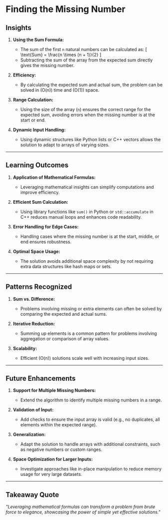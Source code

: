 # **Finding the Missing Number**

## **Insights**

1. **Using the Sum Formula:**
   - The sum of the first `n` natural numbers can be calculated as:
     \[
     \text{Sum} = \frac{n \times (n + 1)}{2}
     \]
   - Subtracting the sum of the array from the expected sum directly gives the missing number.

2. **Efficiency:**
   - By calculating the expected sum and actual sum, the problem can be solved in \(O(n)\) time and \(O(1)\) space.

3. **Range Calculation:**
   - Using the size of the array (`n`) ensures the correct range for the expected sum, avoiding errors when the missing number is at the start or end.

4. **Dynamic Input Handling:**
   - Using dynamic structures like Python lists or C++ vectors allows the solution to adapt to arrays of varying sizes.

---

## **Learning Outcomes**

1. **Application of Mathematical Formulas:**
   - Leveraging mathematical insights can simplify computations and improve efficiency.

2. **Efficient Sum Calculation:**
   - Using library functions like `sum()` in Python or `std::accumulate` in C++ reduces manual loops and enhances code readability.

3. **Error Handling for Edge Cases:**
   - Handling cases where the missing number is at the start, middle, or end ensures robustness.

4. **Optimal Space Usage:**
   - The solution avoids additional space complexity by not requiring extra data structures like hash maps or sets.

---

## **Patterns Recognized**

1. **Sum vs. Difference:**
   - Problems involving missing or extra elements can often be solved by comparing the expected and actual sums.

2. **Iterative Reduction:**
   - Summing up elements is a common pattern for problems involving aggregation or comparison of array values.

3. **Scalability:**
   - Efficient \(O(n)\) solutions scale well with increasing input sizes.

---

## **Future Enhancements**

1. **Support for Multiple Missing Numbers:**
   - Extend the algorithm to identify multiple missing numbers in a range.

2. **Validation of Input:**
   - Add checks to ensure the input array is valid (e.g., no duplicates, all elements within the expected range).

3. **Generalization:**
   - Adapt the solution to handle arrays with additional constraints, such as negative numbers or custom ranges.

4. **Space Optimization for Larger Inputs:**
   - Investigate approaches like in-place manipulation to reduce memory usage for very large datasets.

---

## **Takeaway Quote**
*"Leveraging mathematical formulas can transform a problem from brute force to elegance, showcasing the power of simple yet effective solutions."*
